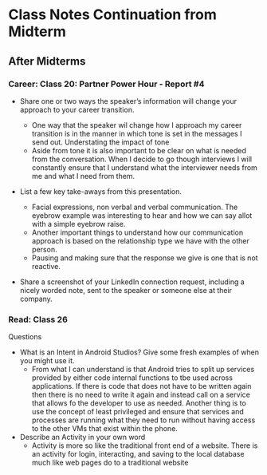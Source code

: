 # Class Notes Continuation from Midterm

## After Midterms

### Career: Class 20: Partner Power Hour - Report #4

- Share one or two ways the speaker’s information will change your approach to your career transition.

  - One way that the speaker wil change how I approach my career transition is in the manner in which tone is set in the messages I send out. Understating the impact of tone
  - Aside from tone it is also important to be clear on what is needed from the conversation. When I decide to go though interviews I will constantly ensure that I understand what the interviewer needs from me and what I need from them.

- List a few key take-aways from this presentation.

  - Facial expressions, non verbal and verbal communication. The eyebrow example was interesting to hear and how we can say allot with a simple eyebrow raise.
  - Another important things to understand how our communication approach is based on the relationship type we have with the other person.
  - Pausing and making sure that the response we give is one that is not reactive.

- Share a screenshot of your LinkedIn connection request, including a nicely worded note, sent to the speaker or someone else at their company.

### Read: Class 26

Questions

- What is an Intent in Android Studios? Give some fresh examples of when you might use it.
  - From what I can understand is that Android tries to split up services provided by either code internal functions to tbe used across applications. If there is code that does not have to be written again then there is no need to write it again and instead call on a service that allows fo the developer to use as needed. Another thing is to use the concept of least privileged and ensure that services and processes are running what they need to run without having access to the other VMs that exist within the phone. 
- Describe an Activity in your own word
  - Activity is more so like the traditional front end of a website. There is an activity for login, interacting, and saving to the local database much like web pages do to a traditional website
